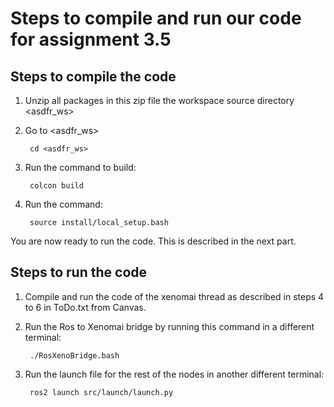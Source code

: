 # Steps to compile and run our code for assignment 3.5

## Steps to compile the code

1. Unzip all packages in this zip file the workspace source directory <asdfr_ws>
2. Go to <asdfr_ws>  

        cd <asdfr_ws>

3. Run the command to build:

        colcon build

4. Run the command:  

        source install/local_setup.bash

You are now ready to run the code. This is described in the next part.

## Steps to run the code

1. Compile and run the code of the xenomai thread as described in steps 4 to 6 in ToDo.txt from Canvas.

2. Run the Ros to Xenomai bridge by running this command in a different terminal:

        ./RosXenoBridge.bash

3. Run the launch file for the rest of the nodes in another different terminal:

        ros2 launch src/launch/launch.py  
